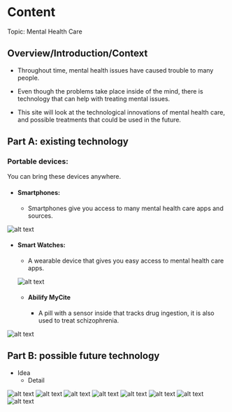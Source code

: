 # Content
Topic: Mental Health Care

## Overview/Introduction/Context
* Throughout time, mental health issues have caused trouble to many people.

* Even though the problems take place inside of the mind, there is technology that can help with treating mental issues.

* This site will look at the technological innovations of mental health care, and possible treatments that could be used in the future.


## Part A: existing technology
### Portable devices:
 You can bring these devices anywhere.

* #### Smartphones:

  * Smartphones give you access to many mental health care apps and sources.

![alt text](smartphone.webp)


* #### Smart Watches:
  * A wearable device that gives you easy access to mental health care apps.

  ![alt text](swatch.webp)

  * #### Abilify MyCite
    * A pill with a sensor inside that tracks drug ingestion, it is also used to treat schizophrenia.

![alt text](repview.jpg)



## Part B: possible future technology
* Idea
  * Detail




![alt text](vrt.jpg)
![alt text](end.jpg)
![alt text](sp.jpg)
![alt text](headspace-App.jpg)
![alt text](moodtools.png)
![alt text](happify.png)
![alt text](face-recognition.jpg)
![alt text](brain-app.jpg)
